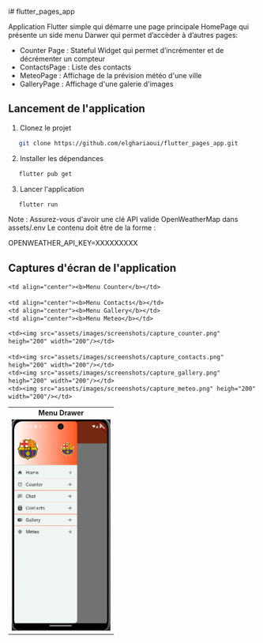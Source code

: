 i# flutter_pages_app

Application Flutter simple qui démarre une page principale HomePage qui présente un side menu Darwer qui permet d’accèder à d’autres pages:
* Counter Page : Stateful Widget qui permet d’incrémenter et de décrémenter un compteur
* ContactsPage : Liste des contacts
* MeteoPage : Affichage de la prévision météo d'une ville 
* GalleryPage : Affichage d'une galerie d'images

## Lancement de l'application 

1. Clonez le projet 

```bash
   git clone https://github.com/elghariaoui/flutter_pages_app.git
   ```

2. Installer les dépendances 

```bash
   flutter pub get
   ```

3. Lancer l'application

```bash
   flutter run
   ```

Note : Assurez-vous d'avoir une clé API valide OpenWeatherMap dans assets/.env 
Le contenu doit être de la forme :

OPENWEATHER_API_KEY=XXXXXXXXX

## Captures d'écran de l'application

<table>

<tr>
    <td align="center"><b>Menu Drawer</b></td>
    
    <td align="center"><b>Menu Counter</b></td>
    
    <td align="center"><b>Menu Contacts</b></td>
    <td align="center"><b>Menu Gallery</b></td>
    <td align="center"><b>Menu Meteo</b></td>
  </tr>
<tr>
    <td><img src="assets/images/screenshots/capture_menu.png" heigh="200" width="200"/></td>
    
    <td><img src="assets/images/screenshots/capture_counter.png" heigh="200" width="200"/></td>
    
    <td><img src="assets/images/screenshots/capture_contacts.png" heigh="200" width="200"/></td>
    <td><img src="assets/images/screenshots/capture_gallery.png" heigh="200" width="200"/></td>
    <td><img src="assets/images/screenshots/capture_meteo.png" heigh="200" width="200"/></td>
  
  
</tr>
</table>

